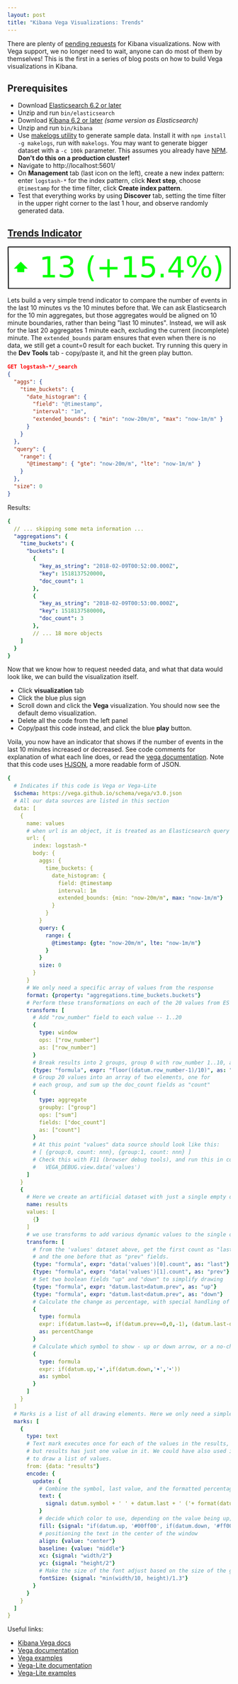 ```yaml
---
layout: post
title: "Kibana Vega Visualizations: Trends"
---
```


There are plenty of [pending requests](https://github.com/elastic/kibana/issues?q=is%3Aopen+label%3A%22%3ANew+Vis%22+sort%3Acomments-desc) for Kibana visualizations. Now with Vega support, we no longer need to wait, anyone can do most of them by themselves!  This is the first in a series of blog posts on how to build Vega visualizations in Kibana.

## Prerequisites

* Download [Elasticsearch 6.2 or later](https://www.elastic.co/downloads/elasticsearch)
* Unzip and run `bin/elasticsearch`
* Download [Kibana 6.2 or later](https://www.elastic.co/downloads/kibana) _(same version as Elasticsearch)_
* Unzip and run `bin/kibana`
* Use [makelogs utility](https://github.com/elastic/makelogs#makelogs) to generate sample data. Install it with `npm install -g makelogs`, run with `makelogs`. You may want to generate bigger dataset with a `-c 100k` parameter. This assumes you already have [NPM](https://www.npmjs.com/get-npm). **Don't do this on a production cluster!**
* Navigate to http://localhost:5601/
* On **Management** tab (last icon on the left), create a new index pattern: enter `logstash-*` for the index pattern, click **Next step**, choose `@timestamp` for the time filter, click **Create index pattern**.
* Test that everything works by using **Discover** tab, setting the time filter in the upper right corner to the last 1 hour, and observe randomly generated data.

## [Trends Indicator](https://github.com/elastic/kibana/issues/2647)
![Trends indicator](/assets/trends.png "Trends indicator")

Lets build a very simple trend indicator to compare the number of events in the last 10 minutes vs the 10 minutes before that.  We can ask Elasticsearch for the 10 min aggregates, but those aggregates would be aligned on 10 minute boundaries, rather than being "last 10 minutes". Instead, we will ask for the last 20 aggregates 1 minute each, excluding the current (incomplete) minute. The `extended_bounds` param ensures that even when there is no data, we still get a count=0 result for each bucket.  Try running this query in the **Dev Tools** tab - copy/paste it, and hit the green play button.

```json
GET logstash-*/_search
{
  "aggs": {
    "time_buckets": {
      "date_histogram": {
        "field": "@timestamp",
        "interval": "1m",
        "extended_bounds": { "min": "now-20m/m", "max": "now-1m/m" }
      }
    }
  },
  "query": {
    "range": {
      "@timestamp": { "gte": "now-20m/m", "lte": "now-1m/m" }
    }
  },
  "size": 0
}
```

Results:

```yaml
{
  // ... skipping some meta information ...
  "aggregations": {
    "time_buckets": {
      "buckets": [
        {
          "key_as_string": "2018-02-09T00:52:00.000Z",
          "key": 1518137520000,
          "doc_count": 1
        },
        {
          "key_as_string": "2018-02-09T00:53:00.000Z",
          "key": 1518137580000,
          "doc_count": 3
        },
        // ... 18 more objects
    ]
  }
}
```

Now that we know how to request needed data, and what that data would look like, we can build the visualization itself.
* Click **visualization** tab
* Click the blue plus sign
* Scroll down and click the **Vega** visualization. You should now see the default demo visualization.
* Delete all the code from the left panel
* Copy/past this code instead, and click the blue **play** button.

Voila, you now have an indicator that shows if the number of events in the last 10 minutes increased or decreased.  See code comments for explanation of what each line does, or read the [vega documentation](https://vega.github.io/vega/docs/).  Note that this code uses [HJSON](https://hjson.org/), a more readable form of JSON.

```yaml
{
  # Indicates if this code is Vega or Vega-Lite
  $schema: https://vega.github.io/schema/vega/v3.0.json
  # All our data sources are listed in this section
  data: [
    {
      name: values
      # when url is an object, it is treated as an Elasticsearch query
      url: {
        index: logstash-*
        body: {
          aggs: {
            time_buckets: {
              date_histogram: {
                field: @timestamp
                interval: 1m
                extended_bounds: {min: "now-20m/m", max: "now-1m/m"}
              }
            }
          }
          query: {
            range: {
              @timestamp: {gte: "now-20m/m", lte: "now-1m/m"}
            }
          }
          size: 0
        }
      }
      # We only need a specific array of values from the response
      format: {property: "aggregations.time_buckets.buckets"}
      # Perform these transformations on each of the 20 values from ES
      transform: [
        # Add "row_number" field to each value -- 1..20
        {
          type: window
          ops: ["row_number"]
          as: ["row_number"]
        }
        # Break results into 2 groups, group 0 with row_number 1..10, and 1 - 11..20
        {type: "formula", expr: "floor((datum.row_number-1)/10)", as: "group"}
        # Group 20 values into an array of two elements, one for
        # each group, and sum up the doc_count fields as "count"
        {
          type: aggregate
          groupby: ["group"]
          ops: ["sum"]
          fields: ["doc_count"]
          as: ["count"]
        }
        # At this point "values" data source should look like this:
        # [ {group:0, count: nnn}, {group:1, count: nnn} ]
        # Check this with F11 (browser debug tools), and run this in console:
        #   VEGA_DEBUG.view.data('values')
      ]
    }
    {
      # Here we create an artificial dataset with just a single empty object
      name: results
      values: [
        {}
      ]
      # we use transforms to add various dynamic values to the single object
      transform: [
        # from the 'values' dataset above, get the first count as "last",
        # and the one before that as "prev" fields.
        {type: "formula", expr: "data('values')[0].count", as: "last"}
        {type: "formula", expr: "data('values')[1].count", as: "prev"}
        # Set two boolean fields "up" and "down" to simplify drawing
        {type: "formula", expr: "datum.last>datum.prev", as: "up"}
        {type: "formula", expr: "datum.last<datum.prev", as: "down"}
        # Calculate the change as percentage, with special handling of 0
        {
          type: formula
          expr: if(datum.last==0, if(datum.prev==0,0,-1), (datum.last-datum.prev)/datum.last)
          as: percentChange
        }
        # Calculate which symbol to show - up or down arrow, or a no-change dot
        {
          type: formula
          expr: if(datum.up,'🠹',if(datum.down,'🠻','🢝'))
          as: symbol
        }
      ]
    }
  ]
  # Marks is a list of all drawing elements. Here we only need a simple textual element.
  marks: [
    {
      type: text
      # Text mark executes once for each of the values in the results,
      # but results has just one value in it. We could have also used it
      # to draw a list of values.
      from: {data: "results"}
      encode: {
        update: {
          # Combine the symbol, last value, and the formatted percentage change into one string
          text: {
            signal: datum.symbol + ' ' + datum.last + ' ('+ format(datum.percentChange, '+.1%') + ')'
          }
          # decide which color to use, depending on the value being up, down, or unchanged
          fill: {signal: "if(datum.up, '#00ff00', if(datum.down, '#ff0000', '#0000ff'))"}
          # positioning the text in the center of the window
          align: {value: "center"}
          baseline: {value: "middle"}
          xc: {signal: "width/2"}
          yc: {signal: "height/2"}
          # Make the size of the font adjust based on the size of the graph
          fontSize: {signal: "min(width/10, height)/1.3"}
        }
      }
    }
  ]
}
```

Useful links:
* [Kibana Vega docs](https://www.elastic.co/guide/en/kibana/master/vega-graph.html)
* [Vega documentation](https://vega.github.io/vega/docs/)
* [Vega examples](https://vega.github.io/vega/examples/)
* [Vega-Lite documentation](https://vega.github.io/vega-lite/docs/)
* [Vega-Lite examples](https://vega.github.io/vega-lite/examples/)
